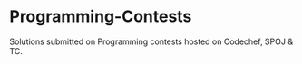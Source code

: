 Programming-Contests
====================

Solutions submitted on Programming contests hosted on Codechef, SPOJ & TC.
